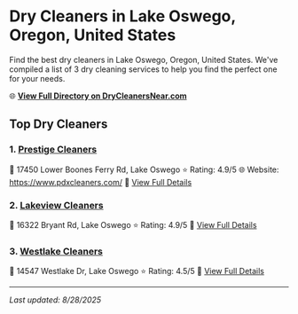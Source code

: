 # Dry Cleaners in Lake Oswego, Oregon, United States

Find the best dry cleaners in Lake Oswego, Oregon, United States. We've compiled a list of 3 dry cleaning services to help you find the perfect one for your needs.

🌐 **[View Full Directory on DryCleanersNear.com](https://drycleanersnear.com/city/US/Oregon/Lake%20Oswego)**

## Top Dry Cleaners

### 1. [Prestige Cleaners](https://drycleanersnear.com/dryCleaner/68955a8f82a21f618f14c396/prestige-cleaners)
📍 17450 Lower Boones Ferry Rd, Lake Oswego
⭐ Rating: 4.9/5
🌐 Website: https://www.pdxcleaners.com/
🔗 [View Full Details](https://drycleanersnear.com/dryCleaner/68955a8f82a21f618f14c396/prestige-cleaners)

### 2. [Lakeview Cleaners](https://drycleanersnear.com/dryCleaner/68955aab82a21f618f14c471/lakeview-cleaners)
📍 16322 Bryant Rd, Lake Oswego
⭐ Rating: 4.9/5
🔗 [View Full Details](https://drycleanersnear.com/dryCleaner/68955aab82a21f618f14c471/lakeview-cleaners)

### 3. [Westlake Cleaners](https://drycleanersnear.com/dryCleaner/68955ad782a21f618f14c5d9/westlake-cleaners)
📍 14547 Westlake Dr, Lake Oswego
⭐ Rating: 4.5/5
🔗 [View Full Details](https://drycleanersnear.com/dryCleaner/68955ad782a21f618f14c5d9/westlake-cleaners)


---

*Last updated: 8/28/2025*
